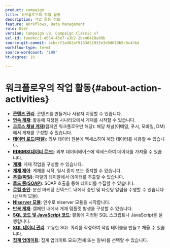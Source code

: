 ```yaml
---
product: campaign
title: 워크플로우의 작업 활동
description: 작업 활동 정보
feature: Workflows, Data Management
role: User
version: Campaign v8, Campaign Classic v7
exl-id: feed4cc1-d654-45e7-a3b2-2bc46418a90b
source-git-commit: 4cbccf1ad02af9133d51933e3e0d010b5c8c43bd
workflow-type: tm+mt
source-wordcount: '198'
ht-degree: 1%

---
```


# 워크플로우의 작업 활동{#about-action-activities}

* **[콘텐츠 관리](content-management.md)**: 콘텐츠를 만들거나 사용자 지정할 수 있습니다.
* **[연속 게재](continuous-delivery.md)**: 활동에 지정된 시나리오에서 게재를 시작할 수 있습니다.
* **[크로스 채널 게재](cross-channel-deliveries.md)**(캠페인 워크플로우만 해당): 해당 채널(이메일, 푸시, 모바일, DM)에서 게재를 구성할 수 있습니다.
* **[데이터 로드(파일)](data-loading-rdbms.md)**: 외부 데이터 원본에 액세스하여 해당 데이터를 사용할 수 있습니다.
* **[RDBMS(데이터 로드)](data-loading-rdbms.md)**: 외부 데이터베이스에 액세스하여 데이터를 가져올 수 있습니다.
* **[게재](delivery.md)**: 게재 작업을 구성할 수 있습니다.
* **[게재 제어](delivery-control.md)**: 게재를 시작, 일시 중지 또는 중지할 수 있습니다.
* **[추출(파일)](extraction-file.md)**: 파일의 테이블에서 데이터를 추출할 수 있습니다.
* **[로드 중(SOAP)](loading-soap.md)**: SOAP 호출을 통해 데이터를 수집할 수 있습니다.
* **[로컬 승인](local-approval.md)**: 분산 마케팅 컨텍스트 내에서 승인 및 타깃팅 알림을 수행할 수 있습니다(선택적 모듈).
* **[Nlserver 모듈](nlserver-module.md)**: 인수로 nlserver 모듈을 시작합니다.
* **[반복 게재](recurring-delivery.md)**: 캠페인 내에서 게재 템플릿 발생을 구성할 수 있습니다.
* **[SQL 코드 및 JavaScript 코드](sql-code-and-javascript-code.md)**: 활동에 지정된 SQL 스크립트나 JavaScript을 실행합니다.
* **[SQL 데이터 관리](sql-data-management.md)**: 고유한 SQL 쿼리를 작성하여 작업 테이블을 만들고 채울 수 있습니다.
* **[집계 업데이트](update-aggregate.md)**: 집계 업데이트 모드(전체 또는 일부)를 선택할 수 있습니다.
